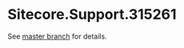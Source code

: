 # Sitecore.Support.315261

See [master branch](https://github.com/sitecoresupport/Sitecore.Support.315261) for details.